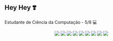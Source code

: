 <h2>Hey Hey ❣️</h2>

Estudante de Ciência da Computação - 5/8 💻  



<p align="center">
<a target="_blank" href="https://img.shields.io/badge/HTML5-E34F26?style=for-the-badge&logo=html5&logoColor=white"><img src="https://img.shields.io/badge/HTML5-E34F26?style=for-the-badge&logo=html5&logoColor=white" style="max-width: 100%;"></a>
  <a target="_blank" href="https://img.shields.io/badge/CSS3-1572B6?style=for-the-badge&logo=css3&logoColor=white"><img src="https://img.shields.io/badge/CSS3-1572B6?style=for-the-badge&logo=css3&logoColor=white" style="max-width: 100%;"></a>
  <a target="_blank" href="https://img.shields.io/badge/JavaScript-F7DF1E?style=for-the-badge&logo=javascript&logoColor=black"><img src="https://img.shields.io/badge/JavaScript-F7DF1E?style=for-the-badge&logo=javascript&logoColor=black" style="max-width: 100%;"></a>
  <a target="_blank" href="https://img.shields.io/badge/C-00599C?style=for-the-badge&logo=c&logoColor=white"><img src="https://img.shields.io/badge/C-00599C?style=for-the-badge&logo=c&logoColor=white" style="max-width: 100%;"></a>
  <a target="_blank" href="https://img.shields.io/badge/Python-14354C?style=for-the-badge&logo=python&logoColor=white"><img src="https://img.shields.io/badge/Python-14354C?style=for-the-badge&logo=python&logoColor=white" style="max-width: 100%;"></a>
  <a target="_blank" href="https://img.shields.io/badge/C%23-239120?style=for-the-badge&logo=c-sharp&logoColor=white"><img src="https://img.shields.io/badge/C%23-239120?style=for-the-badge&logo=c-sharp&logoColor=white" style="max-width: 100%;"></a>
  <a target="_blank" href="https://img.shields.io/badge/GIT-E44C30?style=for-the-badge&logo=git&logoColor=white"><img src="https://img.shields.io/badge/GIT-E44C30?style=for-the-badge&logo=git&logoColor=white" style="max-width: 100%;"></a>
  <a target="_blank" href="https://img.shields.io/badge/Windows-000?style=for-the-badge&logo=windows&logoColor=2CA5E0"><img src="https://img.shields.io/badge/Windows-000?style=for-the-badge&logo=windows&logoColor=2CA5E0" style="max-width: 100%;"></a>
  <a target="_blank" href="https://img.shields.io/badge/Vscode-007ACC?style=for-the-badge&logo=visual-studio-code&logoColor=white"><img src="https://img.shields.io/badge/Vscode-007ACC?style=for-the-badge&logo=visual-studio-code&logoColor=white"  style="max-width: 100%;"></a>
</p>
